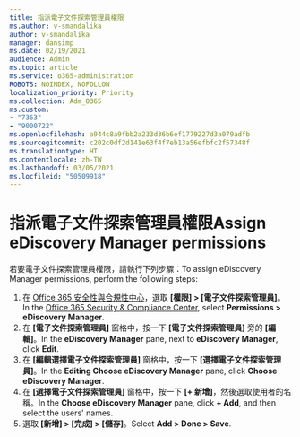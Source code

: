 ```yaml
---
title: 指派電子文件探索管理員權限
ms.author: v-smandalika
author: v-smandalika
manager: dansimp
ms.date: 02/19/2021
audience: Admin
ms.topic: article
ms.service: o365-administration
ROBOTS: NOINDEX, NOFOLLOW
localization_priority: Priority
ms.collection: Adm_O365
ms.custom:
- "7363"
- "9000722"
ms.openlocfilehash: a944c8a9fbb2a233d36b6ef1779227d3a079adfb
ms.sourcegitcommit: c202c0df2d141e63f4f7eb13a56efbfc2f57348f
ms.translationtype: HT
ms.contentlocale: zh-TW
ms.lasthandoff: 03/05/2021
ms.locfileid: "50509918"
---
```

# <a name="assign-ediscovery-manager-permissions"></a><span data-ttu-id="1e2e2-102">指派電子文件探索管理員權限</span><span class="sxs-lookup"><span data-stu-id="1e2e2-102">Assign eDiscovery Manager permissions</span></span>

<span data-ttu-id="1e2e2-103">若要電子文件探索管理員權限，請執行下列步驟：</span><span class="sxs-lookup"><span data-stu-id="1e2e2-103">To assign eDiscovery Manager permissions, perform the following steps:</span></span>

1. <span data-ttu-id="1e2e2-104">在 [Office 365 安全性與合規性中心](https://sip.protection.office.com/)，選取 **[權限] > [電子文件探索管理員]**。</span><span class="sxs-lookup"><span data-stu-id="1e2e2-104">In the [Office 365 Security & Compliance Center](https://sip.protection.office.com/), select **Permissions > eDiscovery Manager**.</span></span>
2. <span data-ttu-id="1e2e2-105">在 **[電子文件探索管理員]** 窗格中，按一下 **[電子文件探索管理員]** 旁的 **[編輯]**。</span><span class="sxs-lookup"><span data-stu-id="1e2e2-105">In the **eDiscovery Manager** pane, next to **eDiscovery Manager**, click **Edit**.</span></span>
3. <span data-ttu-id="1e2e2-106">在 **[編輯選擇電子文件探索管理員]** 窗格中，按一下 **[選擇電子文件探索管理員]**。</span><span class="sxs-lookup"><span data-stu-id="1e2e2-106">In the **Editing Choose eDiscovery Manager** pane, click **Choose eDiscovery Manager**.</span></span>
4. <span data-ttu-id="1e2e2-107">在 **[選擇電子文件探索管理員]** 窗格中，按一下 **[+ 新增]**，然後選取使用者的名稱。</span><span class="sxs-lookup"><span data-stu-id="1e2e2-107">In the **Choose eDiscovery Manager** pane, click **+ Add**, and then select the users' names.</span></span>
5. <span data-ttu-id="1e2e2-108">選取 **[新增] > [完成] > [儲存]**。</span><span class="sxs-lookup"><span data-stu-id="1e2e2-108">Select **Add > Done > Save**.</span></span>